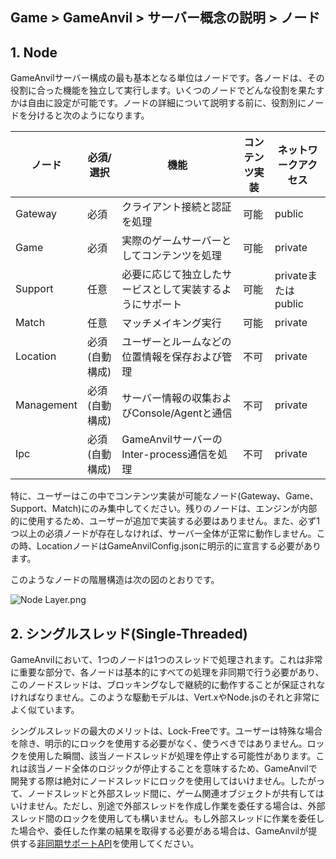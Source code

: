 ## Game > GameAnvil > サーバー概念の説明 > ノード



## 1. Node

GameAnvilサーバー構成の最も基本となる単位はノードです。各ノードは、その役割に合った機能を独立して実行します。いくつのノードでどんな役割を果たすかは自由に設定が可能です。ノードの詳細について説明する前に、役割別にノードを分けると次のようになります。 

| ノード      | 必須/選択     | 機能                                       | コンテンツ実装 | ネットワークアクセス      |
| ---------- |------------| ------------------------------------------- | ----------- | ------------------- |
| Gateway    | 必須        | クライアント接続と認証を処理              | 可能       | public              |
| Game       | 必須        | 実際のゲームサーバーとしてコンテンツを処理           | 可能       | private             |
| Support    | 任意        | 必要に応じて独立したサービスとして実装するようにサポート | 可能       | privateまたはpublic |
| Match      | 任意        | マッチメイキング実行                         | 可能       | private             |
| Location   | 必須(自動構成) | ユーザーとルームなどの位置情報を保存および管理    | 不可     | private             |
| Management | 必須(自動構成) | サーバー情報の収集およびConsole/Agentと通信     | 不可     | private             |
| Ipc        | 必須(自動構成) | GameAnvilサーバーのInter-process通信を処理   | 不可     | private             |

特に、ユーザーはこの中でコンテンツ実装が可能なノード(Gateway、Game、Support、Match)にのみ集中してください。残りのノードは、エンジンが内部的に使用するため、ユーザーが追加で実装する必要はありません。また、必ず1つ以上の必須ノードが存在しなければ、サーバー全体が正常に動作しません。この時、LocationノードはGameAnvilConfig.jsonに明示的に宣言する必要があります。

このようなノードの階層構造は次の図のとおりです。

![Node Layer.png](https://static.toastoven.net/prod_gameanvil/images/NodeLayer.png)



## 2. シングルスレッド(Single-Threaded)

GameAnvilにおいて、1つのノードは1つのスレッドで処理されます。これは非常に重要な部分で、各ノードは基本的にすべての処理を非同期で行う必要があり、このノードスレッドは、ブロッキングなしで継続的に動作することが保証されなければなりません。このような駆動モデルは、Vert.xやNode.jsのそれと非常によく似ています。

シングルスレッドの最大のメリットは、Lock-Freeです。ユーザーは特殊な場合を除き、明示的にロックを使用する必要がなく、使うべきではありません。ロックを使用した瞬間、該当ノードスレッドが処理を停止する可能性があります。これは該当ノード全体のロジックが停止することを意味するため、GameAnvilで開発する際は絶対にノードスレッドにロックを使用してはいけません。したがって、ノードスレッドと外部スレッド間に、ゲーム関連オブジェクトが共有してはいけません。ただし、別途で外部スレッドを作成し作業を委任する場合は、外部スレッド間のロックを使用しても構いません。もし外部スレッドに作業を委任した場合や、委任した作業の結果を取得する必要がある場合は、GameAnvilが提供する[非同期サポートAPI](../server-impl/server-impl-10-async.md)を使用してください。
